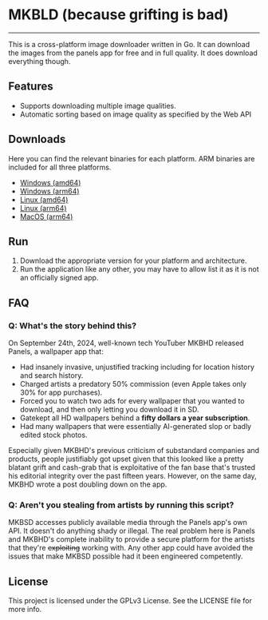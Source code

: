 # MKBLD (because grifting is bad)
---

This is a cross-platform image downloader written in Go. It can download the images from the panels app for free and in full quality. It does download everything though.

## Features

- Supports downloading multiple image qualities.
- Automatic sorting based on image quality as specified by the Web API


## Downloads

Here you can find the relevant binaries for each platform. ARM binaries are included for all three platforms. 

- [Windows (amd64)](https://github.com/Roccoriu/mkbld_panels/releases/download/v0.1.0/mkbhd_downloader_windows_amd64.exe)
- [Windows (arm64)](https://github.com/Roccoriu/mkbld_panels/releases/download/v0.1.0/mkbhd_downloader_windows_arm64.exe)
- [Linux (amd64)](https://github.com/Roccoriu/mkbld_panels/releases/download/v0.1.0/mkbhd_downloader_linux_amd64)
- [Linux (arm64)](https://github.com/Roccoriu/mkbld_panels/releases/download/v0.1.0/mkbhd_downloader_linux_arm64)
- [MacOS (arm64)](https://github.com/Roccoriu/mkbld_panels/releases/download/v0.1.0/mkbhd_downloader_macos_arm64)


## Run
1. Download the appropriate version for your platform and architecture.
2. Run the application like any other, you may have to allow list it as it is not an officially signed app.


## FAQ

### Q: What's the story behind this?

On September 24th, 2024, well-known tech YouTuber MKBHD released Panels, a wallpaper app that:

- Had insanely invasive, unjustified tracking including for location history and search history.
- Charged artists a predatory 50% commission (even Apple takes only 30% for app purchases).
- Forced you to watch two ads for every wallpaper that you wanted to download, and then only letting you download it in SD.
- Gatekept all HD wallpapers behind a **fifty dollars a year subscription**.
- Had many wallpapers that were essentially AI-generated slop or badly edited stock photos.

Especially given MKBHD's previous criticism of substandard companies and products, people justifiably got upset given that this looked like a pretty blatant grift and cash-grab that is exploitative of the fan base that's trusted his editorial integrity over the past fifteen years. However, on the same day, MKBHD wrote a post doubling down on the app.

### Q: Aren't you stealing from artists by running this script?

MKBSD accesses publicly available media through the Panels app's own API. It doesn't do anything shady or illegal. The real problem here is Panels and MKBHD's complete inability to provide a secure platform for the artists that they're ~~exploiting~~ working with. Any other app could have avoided the issues that make MKBSD possible had it been engineered competently.


## License

This project is licensed under the GPLv3 License. See the LICENSE file for more info.
